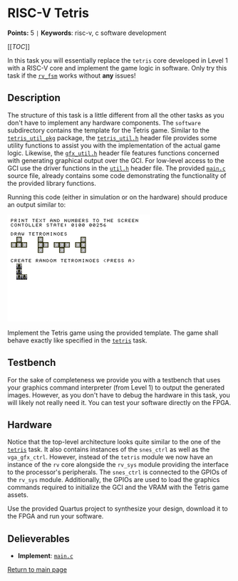 
# RISC-V Tetris

**Points:** 5 `|` **Keywords**: risc-v, c software development

[[_TOC_]]

In this task you will essentially replace the `tetris` core developed in Level 1 with a RISC-V core and implement the game logic in software.
Only try this task if the [`rv_fsm`](../rv_fsm/task.md) works without **any** issues!



## Description

The structure of this task is a little different from all the other tasks as you don't have to implement any hardware components.
The `software` subdirectory contains the template for the Tetris game.
Similar to the [`tetris_util_pkg`](../../../lib/tetris_util/doc.md) package, the [`tetris_util.h`](software/tetris_util.h) header file provides some utility functions to assist you with the implementation of the actual game logic.
Likewise, the [`gfx_util.h`](software/gfx_util.h) header file features functions concerned with generating graphical output over the GCI.
For low-level access to the GCI use the driver functions in the [`util.h`](../../../lib/rv_sys/sdk/util.h) header file.
The provided [`main.c`](software/main.c) source file, already contains some code demonstrating the functionality of the provided library functions.

Running this code (either in simulation or on the hardware) should produce an output similar to:


![Image produced by the provided template code](.mdata/template.png)

Implement the Tetris game using the provided template.
The game shall behave exactly like specified in the [`tetris`](../../level1/tetris/task.md) task.




## Testbench

For the sake of completeness we provide you with a testbench that uses your graphics command interpreter (from Level 1) to output the generated images.
However, as you don't have to debug the hardware in this task, you will likely not really need it.
You can test your software directly on the FPGA.




## Hardware

Notice that the top-level architecture looks quite similar to the one of the [`tetris`](../../level1/tetris/task.md) task.
It also contains instances of the `snes_ctrl` as well as the `vga_gfx_ctrl`.
However, instead of the `tetris` module we now have an instance of the `rv` core alongside the `rv_sys` module providing the interface to the processor's peripherals.
The `snes_ctrl` is connected to the GPIOs of the `rv_sys` module.
Additionally, the GPIOs are used to load the graphics commands required to initialize the GCI and the VRAM with the Tetris game assets.

Use the provided Quartus project to synthesize your design, download it to the FPGA and run your software.



## Delieverables

- **Implement**: [`main.c`](software/main.c)


[Return to main page](../../../README.md)
